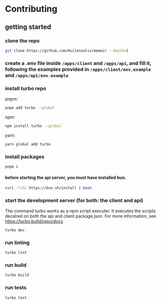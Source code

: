# Contributing

## getting started

### clone the repo

```bash
git clone https://github.com/Huilensolis/memoir --depth=1
```

### create a .env file inside `/apps/client` and `/apps/api`, and fill it, following the examples provided in `/apps/client/env.example` and `/apps/api/env.example`

### install turbo repo

pnpm:

```bash
pnpm add turbo --global
```

npm:

```bash
npm install turbo --global
```

yarn:

```bash
yarn global add turbo
```

### install packages

```bash
pnpm i
```

#### before starting the api server, you must have installed bun.

```bash
curl -fsSL https://bun.sh/install | bash
```

### start the development server (for both: the client and api)

The command turbo <command> works as a npm script executer. It executes the scripts decalred on both the api and client package.json.
For more information, see https://turbo.build/repo/docs

```bash
turbo dev
```

### run linting

```bash
turbo lint
```

### run build

```bash
turbo build
```

### run tests

```bash
turbo test
```
